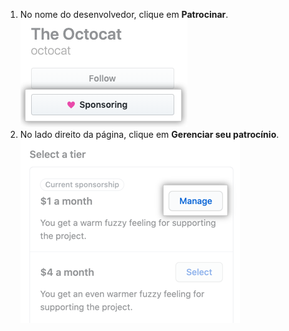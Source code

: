 1. No nome do desenvolvedor, clique em **Patrocinar**. ![Botão de Patrocínio](/assets/images/help/profile/sponsoring-button.png)
2. No lado direito da página, clique em **Gerenciar seu patrocínio**. ![Botão de gerenciar o seu patrocínio](/assets/images/help/sponsors/manage-your-sponsorship-button.png)
